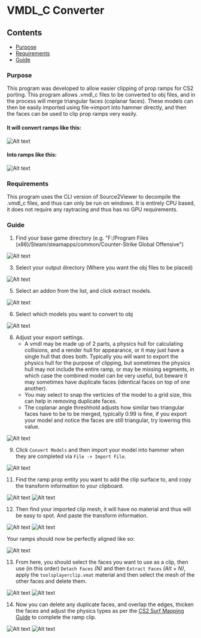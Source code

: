 # VMDL_C Converter

## Contents
- [Purpose](#purpose)
- [Requirements](#requirements)
- [Guide](#guide)

### Purpose
This program was developed to allow easier clipping of prop ramps for CS2 porting. This program allows .vmdl_c files to be converted to obj files, and in the process will merge triangular faces (coplanar faces). These models can then be easily imported using file->import into hammer directly, and then the faces can be used to clip prop ramps very easily.

#### It will convert ramps like this:

![Alt text](https://raw.githubusercontent.com/Chent-AU/vmdl-collision-exporter/refs/heads/main/media/before.png)

#### Into ramps like this:

![Alt text](https://raw.githubusercontent.com/Chent-AU/vmdl-collision-exporter/refs/heads/main/media/after.png)

### Requirements
This program uses the CLI version of Source2Viewer to decompile the .vmdl_c files, and thus can only be run on windows.
It is entirely CPU based, it does not require any raytracing and thus has no GPU requirements.

### Guide
1. Find your base game directory (e.g. "F:/Program Files (x86)/Steam/steamapps/common/Counter-Strike Global Offensive")

![Alt text](https://raw.githubusercontent.com/Chent-AU/vmdl-collision-exporter/refs/heads/main/media/tute-1.PNG)

3. Select your output directory (Where you want the obj files to be placed)

![Alt text](https://raw.githubusercontent.com/Chent-AU/vmdl-collision-exporter/refs/heads/main/media/tute-2.PNG)

5. Select an addon from the list, and click extract models.

![Alt text](https://raw.githubusercontent.com/Chent-AU/vmdl-collision-exporter/refs/heads/main/media/tute-3.PNG)

6. Select which models you want to convert to obj

![Alt text](https://raw.githubusercontent.com/Chent-AU/vmdl-collision-exporter/refs/heads/main/media/tute-4.PNG)
   
8. Adjust your export settings.
   - A vmdl may be made up of 2 parts, a physics hull for calculating collisions, and a render hull for appearance, or it may just have a single hull that does both. Typically you will want to export the physics hull for the purpose of clipping, but sometimes the physics hull may not include the entire ramp, or may be missing segments, in which case the combined model can be very useful, but beware it may sometimes have duplicate faces (identical faces on top of one another).
   - You may select to snap the verticies of the model to a grid size, this can help in removing duplicate faces.
   - The coplanar angle threshhold adjusts how similar two triangular faces have to be to be merged, typically 0.99 is fine, if you export your model and notice the faces are still triangular, try lowering this value.

![Alt text](https://raw.githubusercontent.com/Chent-AU/vmdl-collision-exporter/refs/heads/main/media/tute-5.PNG)

9. Click `Convert Models` and then import your model into hammer when they are completed via `File -> Import File`.

![Alt text](https://raw.githubusercontent.com/Chent-AU/vmdl-collision-exporter/refs/heads/main/media/tute-6.png)
  
11. Find the ramp prop entity you want to add the clip surface to, and copy the transform information to your clipboard.

![Alt text](https://raw.githubusercontent.com/Chent-AU/vmdl-collision-exporter/refs/heads/main/media/tute-7.png)
![Alt text](https://raw.githubusercontent.com/Chent-AU/vmdl-collision-exporter/refs/heads/main/media/tute-8.png)

12. Then find your imported clip mesh, it will have no material and thus will be easy to spot. And paste the transform information.

![Alt text](https://raw.githubusercontent.com/Chent-AU/vmdl-collision-exporter/refs/heads/main/media/tute-9.png)
![Alt text](https://raw.githubusercontent.com/Chent-AU/vmdl-collision-exporter/refs/heads/main/media/tute-10.png)

Your ramps should now be perfectly aligned like so:

![Alt text](https://raw.githubusercontent.com/Chent-AU/vmdl-collision-exporter/refs/heads/main/media/tute-11.png)

13. From here, you should select the faces you want to use as a clip, then use (in this order) `Detach Faces` *(N)* and then `Extract Faces` *(Alt + N)*, apply the `toolsplayerclip.vmat` material and then select the mesh of the other faces and delete them.

![Alt text](https://raw.githubusercontent.com/Chent-AU/vmdl-collision-exporter/refs/heads/main/media/tute-12.png)
![Alt text](https://raw.githubusercontent.com/Chent-AU/vmdl-collision-exporter/refs/heads/main/media/tute-13.png)

14. Now you can delete any duplicate faces, and overlap the edges, thicken the faces and adjust the physics types as per the [CS2 Surf Mapping Guide](https://github.com/Chent-AU/CS2-Surf-Mapping) to complete the ramp clip.

![Alt text](https://raw.githubusercontent.com/Chent-AU/vmdl-collision-exporter/refs/heads/main/media/tute-14.png)
![Alt text](https://raw.githubusercontent.com/Chent-AU/vmdl-collision-exporter/refs/heads/main/media/tute-15.png)

